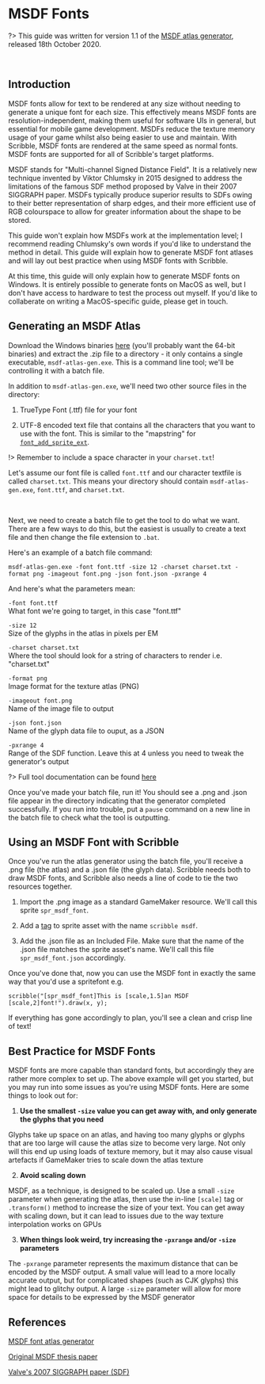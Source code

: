 # MSDF Fonts

?> This guide was written for version 1.1 of the [MSDF atlas generator](https://github.com/Chlumsky/msdf-atlas-gen), released 18th October 2020.

&nbsp;

## Introduction

MSDF fonts allow for text to be rendered at any size without needing to generate a unique font for each size. This effectively means MSDF fonts are resolution-independent, making them useful for software UIs in general, but essential for mobile game development. MSDFs reduce the texture memory usage of your game whilst also being easier to use and maintain. With Scribble, MSDF fonts are rendered at the same speed as normal fonts. MSDF fonts are supported for all of Scribble's target platforms.


MSDF stands for "Multi-channel Signed Distance Field". It is a relatively new technique invented by Viktor Chlumsky in 2015 designed to address the limitations of the famous SDF method proposed by Valve in their 2007 SIGGRAPH paper. MSDFs typically produce superior results to SDFs owing to their better representation of sharp edges, and their more efficient use of RGB colourspace to allow for greater information about the shape to be stored.

This guide won't explain how MSDFs work at the implementation level; I recommend reading Chlumsky's own words if you'd like to understand the method in detail. This guide will explain how to generate MSDF font atlases and will lay out best practice when using MSDF fonts with Scribble.

At this time, this guide will only explain how to generate MSDF fonts on Windows. It is entirely possible to generate fonts on MacOS as well, but I don't have access to hardware to test the process out myself. If you'd like to collaberate on writing a MacOS-specific guide, please get in touch.

## Generating an MSDF Atlas

Download the Windows binaries [here](https://github.com/Chlumsky/msdf-atlas-gen/releases/tag/v1.1) (you'll probably want the 64-bit binaries) and extract the .zip file to a directory - it only contains a single executable, `msdf-atlas-gen.exe`. This is a command line tool; we'll be controlling it with a batch file.

In addition to `msdf-atlas-gen.exe`, we'll need two other source files in the directory:

1. TrueType Font (.ttf) file for your font

2. UTF-8 encoded text file that contains all the characters that you want to use with the font. This is similar to the "mapstring" for [`font_add_sprite_ext`](https://manual.yoyogames.com/GameMaker_Language/GML_Reference/Asset_Management/Fonts/font_add_sprite.htm). 

!> Remember to include a space character in your `charset.txt`!

Let's assume our font file is called `font.ttf` and our character textfile is called `charset.txt`. This means your directory should contain `msdf-atlas-gen.exe`, `font.ttf`, and `charset.txt`.

&nbsp;

Next, we need to create a batch file to get the tool to do what we want. There are a few ways to do this, but the easiest is usually to create a text file and then change the file extension to `.bat`.

Here's an example of a batch file command:

`msdf-atlas-gen.exe -font font.ttf -size 12 -charset charset.txt -format png -imageout font.png -json font.json -pxrange 4`

And here's what the parameters mean:

`-font font.ttf`<br>What font we're going to target, in this case "font.ttf"

`-size 12`<br>Size of the glyphs in the atlas in pixels per EM

`-charset charset.txt`<br>Where the tool should look for a string of characters to render i.e. "charset.txt"

`-format png`<br>Image format for the texture atlas (PNG)

`-imageout font.png`<br>Name of the image file to output

`-json font.json`<br>Name of the glyph data file to ouput, as a JSON

`-pxrange 4`<br>Range of the SDF function. Leave this at 4 unless you need to tweak the generator's output

?> Full tool documentation can be found [here](https://github.com/Chlumsky/msdf-atlas-gen/)

Once you've made your batch file, run it! You should see a .png and .json file appear in the directory indicating that the generator completed successfully. If you run into trouble, put a `pause` command on a new line in the batch file to check what the tool is outputting.

## Using an MSDF Font with Scribble

Once you've run the atlas generator using the batch file, you'll receive a .png file (the atlas) and a .json file (the glyph data). Scribble needs both to draw MSDF fonts, and Scribble also needs a line of code to tie the two resources together.

1. Import the .png image as a standard GameMaker resource. We'll call this sprite `spr_msdf_font`.

2. Add a [tag](https://manual.yoyogames.com/Introduction/The_Asset_Browser.htm) to sprite asset with the name `scribble msdf`.

3. Add the .json file as an Included File. Make sure that the name of the .json file matches the sprite asset's name. We'll call this file `spr_msdf_font.json` accordingly.

Once you've done that, now you can use the MSDF font in exactly the same way that you'd use a spritefont e.g.

`scribble("[spr_msdf_font]This is [scale,1.5]an MSDF [scale,2]font!").draw(x, y);`

If everything has gone accordingly to plan, you'll see a clean and crisp line of text!

## Best Practice for MSDF Fonts

MSDF fonts are more capable than standard fonts, but accordingly they are rather more complex to set up. The above example will get you started, but you may run into some issues as you're using MSDF fonts. Here are some things to look out for:

1. **Use the smallest `-size` value you can get away with, and only generate the glyphs that you need**

Glyphs take up space on an atlas, and having too many glyphs or glyphs that are too large will cause the atlas size to become very large. Not only will this end up using loads of texture memory, but it may also cause visual artefacts if GameMaker tries to scale down the atlas texture

2. **Avoid scaling down**

MSDF, as a technique, is designed to be scaled up. Use a small `-size` parameter when generating the atlas, then use the in-line `[scale]` tag or `.transform()` method to increase the size of your text. You can get away with scaling down, but it can lead to issues due to the way texture interpolation works on GPUs

3. **When things look weird, try increasing the `-pxrange` and/or `-size` parameters**

The `-pxrange` parameter represents the maximum distance that can be encoded by the MSDF output. A small value will lead to a more locally accurate output, but for complicated shapes (such as CJK glyphs) this might lead to glitchy output. A large `-size` parameter will allow for more space for details to be expressed by the MSDF generator

## References

[MSDF font atlas generator](https://github.com/Chlumsky/msdf-atlas-gen)

[Original MSDF thesis paper](https://github.com/Chlumsky/msdfgen/files/3050967/thesis.pdf)

[Valve's 2007 SIGGRAPH paper (SDF)](https://steamcdn-a.akamaihd.net/apps/valve/2007/SIGGRAPH2007_AlphaTestedMagnification.pdf)